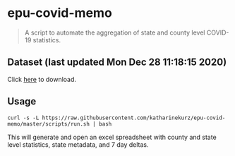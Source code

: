 # epu-covid-memo

> A script to automate the aggregation of state and county level COVID-19 statistics.

<!-- tmpl start -->

## Dataset (last updated Mon Dec 28 11:18:15 2020)

Click [here](https://covid-artifacts.s3.amazonaws.com/records/2020-12-28-111814-covid_artifact.xls) to download.

<!-- tmpl end -->

## Usage

```
curl -s -L https://raw.githubusercontent.com/katharinekurz/epu-covid-memo/master/scripts/run.sh | bash
```

This will generate and open an excel spreadsheet with county and state level statistics, state metadata, and 7 day deltas.